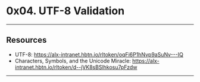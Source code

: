 # 0x04. UTF-8 Validation
---

## Resources
- UTF-8: <a>https://alx-intranet.hbtn.io/rltoken/oqFi6P1hNvp9aSuNv---IQ</a>
- Characters, Symbols, and the Unicode Miracle: <a>https://alx-intranet.hbtn.io/rltoken/d--jVK8sBSlhkosu7pFzdw</a>
---

